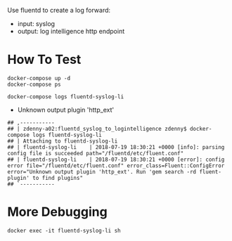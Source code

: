 Use fluentd to create a log forward:
- input: syslog
- output: log intelligence http endpoint

# How To Test

```
docker-compose up -d
docker-compose ps

docker-compose logs fluentd-syslog-li
```

- Unknown output plugin 'http_ext'
```
## ,-----------
## | zdenny-a02:fluentd_syslog_to_logintelligence zdenny$ docker-compose logs fluentd-syslog-li
## | Attaching to fluentd-syslog-li
## | fluentd-syslog-li    | 2018-07-19 18:30:21 +0000 [info]: parsing config file is succeeded path="/fluentd/etc/fluent.conf"
## | fluentd-syslog-li    | 2018-07-19 18:30:21 +0000 [error]: config error file="/fluentd/etc/fluent.conf" error_class=Fluent::ConfigError error="Unknown output plugin 'http_ext'. Run 'gem search -rd fluent-plugin' to find plugins"
## `-----------
```

# More Debugging
```
docker exec -it fluentd-syslog-li sh
```
